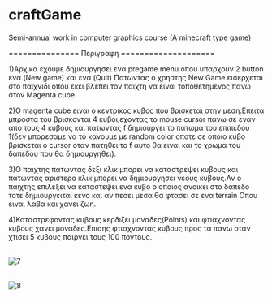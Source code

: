 # craftGame 
Semi-annual work in computer graphics course (A minecraft type game)

=============== Περιγραφη ====================

1)Αρχικα εχουμε δημιουργησει ενα pregame menu οπου υπαρχουν 2 button ενα (New game) και ενα (Quit)
  Πατωντας ο χρηστης New Game εισερχεται στο παιχνιδι οπου εκει βλεπει τον παιχτη να ειναι τοποθετημενος πανω στον Magenta cube 

2)O magenta cube ειναι ο κεντρικος κυβος που βρισκεται στην μεση.Επειτα μπροστα του βρισκονται 4 κυβοι,εχοντας το mouse cursor πανω σε εναν απο τους 4 κυβους και πατωντας f δημιουργει το πατωμα του επιπεδου 1(δεν μπορεσαμε να το κανουμε με random color οποτε σε οποιο κυβο βρισκεται 
ο cursor οταν πατηθει το f αυτο θα ειναι και το χρωμα του δαπεδου που θα δημιουργηθει).

3)Ο παιχτης πατωντας δεξι κλικ μπορει να καταστρεψει κυβους και πατωντας αριστερο κλικ μπορει να δημιουργησει νεους κυβους.Αν ο παιχτης επιλεξει
  να καταστεψει ενα κυβο ο οποιος ανοικει στο δαπεδο τοτε δημιουργειται κενο και αν πεσει μεσα θα φτασει σε ενα terrain Οπου ειναι λαβα και χανει ζωη.

4)Καταστρεφοντας κυβους κερδιζει μοναδες(Points) και φτιαχνοντας κυβους χανει μοναδες.Επισης φτιαχνοντας κυβους προς τα πανω οταν χτισει 5 κυβους 
  παιρνει τους 100 ποντους.
  
 <br>![7](https://user-images.githubusercontent.com/74098652/114326760-f247c700-9b3e-11eb-8c76-069045343599.png)



<br>![8](https://user-images.githubusercontent.com/74098652/114326711-bb71b100-9b3e-11eb-9d27-ad5eae8cf323.png)




